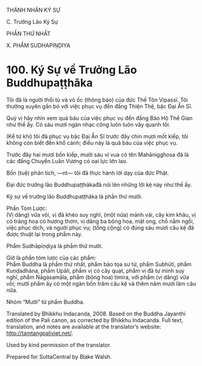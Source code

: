 THÁNH NHÂN KÝ SỰ

C. Trưởng Lão Ký Sự

PHẦN THỨ NHẤT

X. PHẨM SUDHAPIṆḌIYA

# 100\. Ký Sự về Trưởng Lão Buddhupaṭṭhāka

Tôi đã là người thổi tù và vỏ ốc (thông báo) của đức Thế Tôn Vipassī. Tôi thường xuyên gắn bó với việc phục vụ đến đấng Thiện Thệ, bậc Đại Ẩn Sĩ.

Quý vị hãy nhìn xem quả báu của việc phục vụ đến đấng Bảo Hộ Thế Gian như thế ấy. Có sáu mươi ngàn nhạc công luôn luôn vây quanh tôi.

(Kể từ khi) tôi đã phục vụ bậc Đại Ẩn Sĩ trước đây chín mươi mốt kiếp, tôi không còn biết đến khổ cảnh; điều này là quả báu của việc phục vụ.

Trước đây hai mươi bốn kiếp, mười sáu vị vua có tên Mahānigghosa đã là các đấng Chuyển Luân Vương có oai lực lớn lao.

Bốn (tuệ) phân tích, ―nt― tôi đã thực hành lời dạy của đức Phật.

Đại đức trưởng lão Buddhupaṭṭhākađã nói lên những lời kệ này như thế ấy.

Ký sự về trưởng lão Buddhupaṭṭhāka là phần thứ mười.

Phần Tóm Lược:  
(Vị dâng) vữa vôi, vị đã khéo suy nghĩ, (một nửa) mảnh vải, cây kim khâu, vị có tràng hoa có hương thơm, vị dâng ba bông hoa, mật ong, chỗ nằm ngồi, việc phục dịch, và người phục vụ; (tổng cộng) có đúng sáu mươi câu kệ đã được thuật lại trong phẩm này.

Phẩm Sudhāpiṇḍiya là phẩm thứ mười.

Giờ là phần tóm lược của các phẩm:  
Phẩm Buddha là phẩm thứ nhất, phẩm bảo tọa sư tử, phẩm Subhūti, phẩm Kuṇḍadhāna, phẩm Upāli, phẩm vị có cây quạt, phẩm vị đã tự mình suy nghĩ, phẩm Nāgasamāla, phẩm (bông hoa) timira, với phẩm (vị dâng) vữa vôi; mười phẩm ấy có một ngàn bốn trăm câu kệ và thêm năm mươi lăm câu nữa.

Nhóm “Mười” từ phẩm Buddha.

Translated by Bhikkhu Indacanda, 2008. Based on the Buddha Jayanthi edition of the Pali canon, as corrected by Bhikkhu Indacanda. Full text, translation, and notes are available at the translator’s website: http://tamtangpaliviet.net/.

Used by kind permission of the translator.

Prepared for SuttaCentral by Blake Walsh.